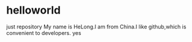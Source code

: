# helloworld
just repository
My name is HeLong.I am from China.I like github,which is convenient to developers.
yes
